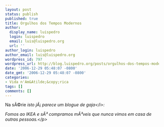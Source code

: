 ```yaml
---
layout: post
status: publish
published: true
title: Orgulhos dos Tempos Modernos
author:
  display_name: luispedro
  login: luispedro
  email: luis@luispedro.org
  url: ''
author_login: luispedro
author_email: luis@luispedro.org
wordpress_id: 797
wordpress_url: http://blog.luispedro.org/posts/orgulhos-dos-tempos-modernos
date: '2006-12-29 05:48:07 -0800'
date_gmt: '2006-12-29 05:48:07 -0800'
categories:
- Vida n'Am&Atilde;&copy;rica
tags: []
comments: []
---
```

<p>Na s&Atilde;&copy;rie <i>isto j&Atilde;&iexcl; parece um blogue de gaja<&#47;i>:
<p>Fomos ao IKEA e s&Atilde;&sup3; compramos m&Atilde;&sup3;veis que nunca vimos em casa de outras pessoas.<&#47;p></p>
